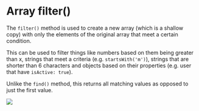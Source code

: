 # Array filter()

The <code>filter()</code> method is used to create a new array (which is a shallow copy) with only the elements of the original array that meet a certain condition.

This can be used to filter things like numbers based on them being greater than x, strings that meet a criteria (e.g. <code>startsWith('m')</code>), strings that are shorter than 6 characters and objects based on their properties (e.g. user that have <code>isActive: true</code>).

Unlike the <code>find()</code> method, this returns all matching values as opposed to just the first value.

![](/assets/array-filter.png)
